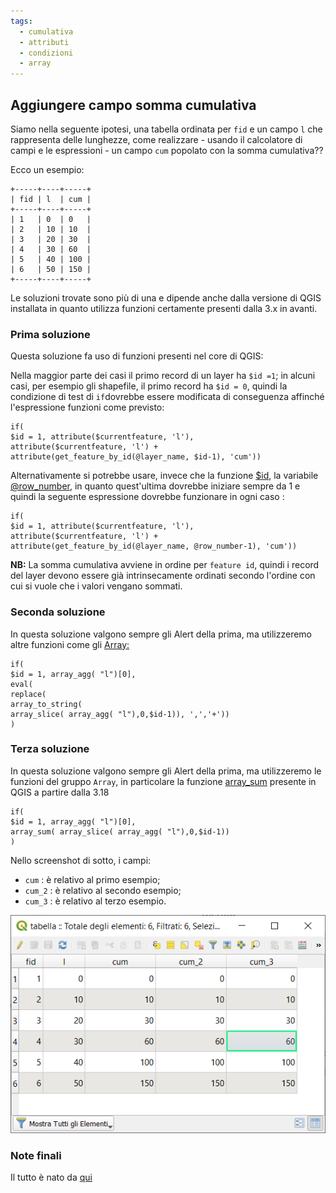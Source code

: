 ```yaml
---
tags:
  - cumulativa
  - attributi
  - condizioni
  - array
---
```


## Aggiungere campo somma cumulativa

Siamo nella seguente ipotesi, una tabella ordinata per `fid` e un campo `l` che rappresenta delle lunghezze, come realizzare - usando il calcolatore di campi e le espressioni - un campo `cum` popolato con la somma cumulativa??

Ecco un esempio:

```
+-----+----+-----+
| fid | l  | cum |
+-----+----+-----+
| 1   | 0  | 0   |
| 2   | 10 | 10  |
| 3   | 20 | 30  |
| 4   | 30 | 60  |
| 5   | 40 | 100 |
| 6   | 50 | 150 |
+-----+----+-----+
```

Le soluzioni trovate sono più di una e dipende anche dalla versione di QGIS installata in quanto utilizza funzioni certamente presenti dalla 3.x in avanti.

### Prima soluzione

Questa soluzione fa uso di funzioni presenti nel core di QGIS:

Nella maggior parte dei casi il primo record di un layer ha `$id =1`; in
alcuni casi, per esempio gli shapefile, il primo record ha `$id = 0`, quindi
la condizione di test di `if`dovrebbe essere modificata di conseguenza
affinché l'espressione funzioni come previsto:


```
if(
$id = 1, attribute($currentfeature, 'l'),
attribute($currentfeature, 'l') +
attribute(get_feature_by_id(@layer_name, $id-1), 'cum'))
```

Alternativamente si potrebbe usare, invece che la funzione [$id](../gr_funzioni/record_e_attributi/record_e_attributi_unico#id), la variabile
[@row_number](../gr_funzioni/variabili/row_number.md), in quanto quest'ultima dovrebbe iniziare sempre da 1 e quindi
la seguente espressione dovrebbe funzionare in ogni caso :

```
if(
$id = 1, attribute($currentfeature, 'l'),
attribute($currentfeature, 'l') +
attribute(get_feature_by_id(@layer_name, @row_number-1), 'cum'))
```

**NB:** La somma cumulativa avviene in ordine per `feature id`, quindi i record del
layer devono essere già intrinsecamente ordinati secondo l'ordine con cui si
vuole che i valori vengano sommati.

### Seconda soluzione

In questa soluzione valgono sempre gli Alert della prima, ma utilizzeremo altre funzioni come gli [Array:](../gr_funzioni/array/array_unico.md)

```
if(
$id = 1, array_agg( "l")[0],
eval(
replace(
array_to_string(
array_slice( array_agg( "l"),0,$id-1)), ',','+'))
)
```

### Terza soluzione

In questa soluzione valgono sempre gli Alert della prima, ma utilizzeremo le funzioni del gruppo `Array`, in particolare la funzione [array_sum](../gr_funzioni/array/array_unico.md#array_sum) presente in QGIS a partire dalla 3.18

```
if(
$id = 1, array_agg( "l")[0],
array_sum( array_slice( array_agg( "l"),0,$id-1))
)
```

Nello screenshot di sotto, i campi:

- `cum` : è relativo al primo esempio;
- `cum_2` : è relativo al secondo esempio;
- `cum_3` : è relativo al terzo esempio.


[![](../img/esempi/add_campo_sum_cum/sum_cum_01.png)](../img/esempi/add_campo_sum_cum/sum_cum_01.png)

### Note finali

Il tutto è nato da [qui](http://osgeo-org.1560.x6.nabble.com/Somma-progressiva-valori-di-lunghezza-td5418279.html)

